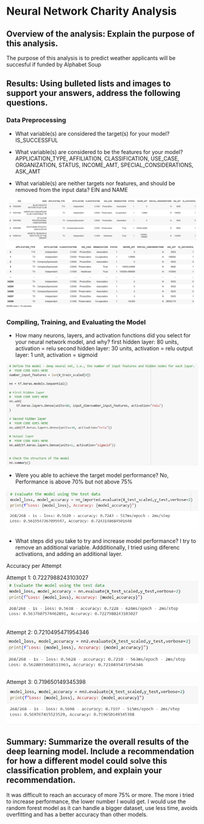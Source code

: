 # Neural Network Charity Analysis

## Overview of the analysis: Explain the purpose of this analysis.
The purpose of this analysis is to predict weather applicants will be succesful if funded by Alphabet Soup

## Results: Using bulleted lists and images to support your answers, address the following questions.

### Data Preprocessing

- What variable(s) are considered the target(s) for your model?
IS_SUCCESSFUL

- What variable(s) are considered to be the features for your model?
APPLICATION_TYPE, AFFILIATION, CLASSIFICATION, USE_CASE, ORGANIZATION, STATUS, INCOME_AMT, SPECIAL_CONSIDERATIONS, ASK_AMT

- What variable(s) are neither targets nor features, and should be removed from the input data?
EIN and NAME

![A1](https://github.com/bernardinoe/Neural_Network_Charity_Analysis/blob/main/application_df.PNG)
![A2](https://github.com/bernardinoe/Neural_Network_Charity_Analysis/blob/main/application_df2.PNG)

### Compiling, Training, and Evaluating the Model
- How many neurons, layers, and activation functions did you select for your neural network model, and why?
first hidden layer: 80 units, activation = relu
second hidden layer: 30 units, activation = relu
output layer: 1 unit, activation = sigmoid

![nn](https://github.com/bernardinoe/Neural_Network_Charity_Analysis/blob/main/nn.PNG)

- Were you able to achieve the target model performance?
No, Performance is above 70% but not above 75%

![Result1](https://github.com/bernardinoe/Neural_Network_Charity_Analysis/blob/main/results1.PNG)

- What steps did you take to try and increase model performance?
I try to remove an additional variable. Addditionally, I tried using diferenc activations, and adding an additional layer.

Accuracy per Attempt

Attempt 1: 0.7227988243103027
![Attempt1](https://github.com/bernardinoe/Neural_Network_Charity_Analysis/blob/main/Attempt1.PNG)

Attempt 2: 0.7210495471954346
![Attempt2](https://github.com/bernardinoe/Neural_Network_Charity_Analysis/blob/main/Attempt2.PNG)

Attempt 3: 0.719650149345398
![Attempt3](https://github.com/bernardinoe/Neural_Network_Charity_Analysis/blob/main/Attempt3.PNG)


## Summary: Summarize the overall results of the deep learning model. Include a recommendation for how a different model could solve this classification problem, and explain your recommendation.
It was difficult to reach an accuracy of more 75% or more. The more i tried to increase performance, the lower number I would get. I would use the random forest model as it can handle a bigger dataset, use less time, avoids overfitting and has a better accuracy than other models.